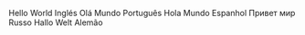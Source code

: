 Hello World   Inglés
Olá Mundo     Português
Hola Mundo    Espanhol
Привет мир    Russo
Hallo Welt    Alemão